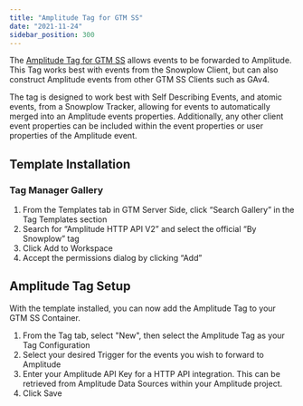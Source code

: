 ```yaml
---
title: "Amplitude Tag for GTM SS"
date: "2021-11-24"
sidebar_position: 300
---
```


The [Amplitude Tag for GTM SS](https://tagmanager.google.com/gallery/#/owners/snowplow/templates/snowplow-gtm-server-side-amplitude-tag) allows events to be forwarded to Amplitude. This Tag works best with events from the Snowplow Client, but can also construct Amplitude events from other GTM SS Clients such as GAv4.

The tag is designed to work best with Self Describing Events, and atomic events, from a Snowplow Tracker, allowing for events to automatically merged into an Amplitude events properties. Additionally, any other client event properties can be included within the event properties or user properties of the Amplitude event.

## Template Installation

### Tag Manager Gallery

1. From the Templates tab in GTM Server Side, click “Search Gallery” in the Tag Templates section
2. Search for “Amplitude HTTP API V2” and select the official “By Snowplow” tag
3. Click Add to Workspace
4. Accept the permissions dialog by clicking “Add”

## Amplitude Tag Setup

With the template installed, you can now add the Amplitude Tag to your GTM SS Container.

1. From the Tag tab, select "New", then select the Amplitude Tag as your Tag Configuration
2. Select your desired Trigger for the events you wish to forward to Amplitude
3. Enter your Amplitude API Key for a HTTP API integration. This can be retrieved from Amplitude Data Sources within your Amplitude project.
4. Click Save
